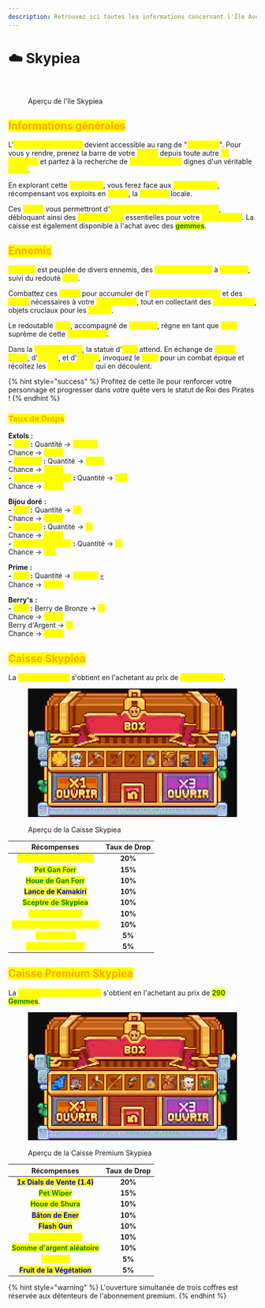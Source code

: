 ```yaml
---
description: Retrouvez ici toutes les informations concernant l'Île Aventure Skypiea
---
```


# ☁️ Skypiea

<figure><img src="../../.gitbook/assets/Capture d’écran 2023-12-04 à 17.41.36.png" alt=""><figcaption><p>Aperçu de l'île Skypiea</p></figcaption></figure>

## <mark style="color:orange;">Informations générales</mark>

L'<mark style="color:yellow;">**île Aventure Skypiea**</mark> devient accessible au rang de "<mark style="color:yellow;">**Capitaine**</mark>". Pour vous y rendre, prenez la barre de votre <mark style="color:yellow;">**navire**</mark> depuis toute autre <mark style="color:yellow;">**île aventure**</mark> et partez à la recherche de <mark style="color:yellow;">**nouveaux défis**</mark> dignes d'un véritable <mark style="color:yellow;">**pirate**</mark>.

En explorant cette <mark style="color:yellow;">**île céleste**</mark>, vous ferez face aux <mark style="color:yellow;">**sbires d'Ener**</mark>, récompensant vos exploits en <mark style="color:yellow;">**Extols**</mark>, la <mark style="color:yellow;">**monnaie**</mark> locale.

Ces <mark style="color:yellow;">**Extols**</mark> vous permettront d'<mark style="color:yellow;">**ouvrir la caisse présente sur l'île**</mark>, débloquant ainsi des <mark style="color:yellow;">**récompenses**</mark> essentielles pour votre <mark style="color:yellow;">**progression**</mark>. La caisse est également disponible à l'achat avec des <mark style="color:green;">**gemmes**</mark>.

## <mark style="color:orange;">Ennemis</mark>

<mark style="color:yellow;">**Skypiea**</mark> est peuplée de divers ennemis, des <mark style="color:yellow;">**soldats des mers**</mark> à <mark style="color:yellow;">**Gedatsu**</mark>, suivi du redouté <mark style="color:yellow;">**Ener**</mark>.

Combattez ces <mark style="color:yellow;">**sbires**</mark> pour accumuler de l'<mark style="color:yellow;">**expérience de métier**</mark> et des <mark style="color:yellow;">**Extols**</mark> nécessaires à votre <mark style="color:yellow;">**progression**</mark>, tout en collectant des <mark style="color:yellow;">**bijoux dorés**</mark>, objets cruciaux pour les <mark style="color:yellow;">**quêtes**</mark>.

Le redoutable <mark style="color:yellow;">**Ener**</mark>, accompagné de <mark style="color:yellow;">**Gedatsu**</mark>, règne en tant que <mark style="color:yellow;">**boss**</mark> suprême de cette <mark style="color:yellow;">**île aventure**</mark>.&#x20;

Dans la <mark style="color:yellow;">**zone aventure**</mark>, la statue d'<mark style="color:yellow;">**Ener**</mark> attend. En échange de <mark style="color:yellow;">**bijoux dorés**</mark>, d'<mark style="color:yellow;">**Extols**</mark>, et d'<mark style="color:yellow;">**argent**</mark>, invoquez le <mark style="color:yellow;">**boss**</mark> pour un combat épique et récoltez les <mark style="color:yellow;">**récompenses**</mark> qui en découlent.

{% hint style="success" %}
Profitez de cette île pour renforcer votre personnage et progresser dans votre quête vers le statut de Roi des Pirates !
{% endhint %}

### <mark style="color:orange;">Taux de Drops</mark>

**Extols :** \
&#x20;       &#x20;**&#x20;-** <mark style="color:yellow;">**Ener**</mark>**&#x20;:** Quantité -> <mark style="color:yellow;">**+5'500**</mark>\
&#x20;                         Chance -> <mark style="color:yellow;">**100%**</mark>\
&#x20;         **-** <mark style="color:yellow;">**Gedatsu**</mark>**&#x20;:** Quantité -> <mark style="color:yellow;">**+900**</mark>\
&#x20;                                Chance -> <mark style="color:yellow;">**100%**</mark>\
&#x20;         **-** <mark style="color:yellow;">**Soldats des mers**</mark>**&#x20;:** Quantité -> <mark style="color:yellow;">**+15**</mark>\
&#x20;                                                 Chance -> <mark style="color:yellow;">**100%**</mark>

**Bijou doré** **:** \
&#x20;       &#x20;**&#x20;-** <mark style="color:yellow;">**Ener**</mark>**&#x20;:** Quantité -> <mark style="color:yellow;">**x3**</mark>\
&#x20;                         Chance -> <mark style="color:yellow;">**100%**</mark>\
&#x20;         **-** <mark style="color:yellow;">**Gedatsu**</mark>**&#x20;:** Quantité -> <mark style="color:yellow;">**x1**</mark>\
&#x20;                                Chance -> <mark style="color:yellow;">**100%**</mark>\
&#x20;         **-** <mark style="color:yellow;">**Soldats des mers**</mark>**&#x20;:** Quantité -> <mark style="color:yellow;">**x1**</mark>\
&#x20;                                                 Chance -> <mark style="color:yellow;">**2%**</mark>

**Prime** **:** \
&#x20;       &#x20;**&#x20;-** <mark style="color:yellow;">**Ener**</mark>**&#x20;:** Quantité -> <mark style="color:yellow;">**+9'000**</mark> [💀](https://emojipedia.org/fr/cr%C3%A2ne)\
&#x20;                         Chance -> <mark style="color:yellow;">**100%**</mark>

**Berry's** **:** \
&#x20;         **-** <mark style="color:yellow;">**Ener**</mark>**&#x20;:** Berry de Bronze -> <mark style="color:yellow;">**x1**</mark>\
&#x20;                        Chance -> <mark style="color:yellow;">**100%**</mark>\
&#x20;                        Berry d'Argent -> <mark style="color:yellow;">**x1**</mark>\
&#x20;                        Chance -> <mark style="color:yellow;">**100%**</mark>

## <mark style="color:orange;">Caisse Skypiea</mark>

La <mark style="color:yellow;">**Caisse Skypiea**</mark> s'obtient en l'achetant au prix de <mark style="color:yellow;">**3'000 Extols**</mark>.

<figure><img src="../../.gitbook/assets/image (3).png" alt=""><figcaption><p>Aperçu de la Caisse Skypiea</p></figcaption></figure>

|                         **Récompenses**                         | **Taux de Drop** |
| :-------------------------------------------------------------: | :--------------: |
|  <mark style="color:yellow;">**1x Dials de Vente (1.2)**</mark> |      **20%**     |
|        <mark style="color:green;">**Pet Gan Forr**</mark>       |      **15%**     |
|      <mark style="color:green;">**Houe de Gan Forr**</mark>     |      **10%**     |
|      <mark style="color:blue;">**Lance de Kamakiri**</mark>     |      **10%**     |
|     <mark style="color:green;">**Sceptre de Skypiea**</mark>    |      **10%**     |
|      <mark style="color:yellow;">**Booster Métiers**</mark>     |      **10%**     |
| <mark style="color:yellow;">**Somme d'argent aléatoire**</mark> |      **10%**     |
|        <mark style="color:yellow;">**Pet Bellamy**</mark>       |      **5%**      |
|    <mark style="color:yellow;">**Fruit de la Foudre**</mark>    |      **5%**      |

## <mark style="color:orange;">Caisse Premium Skypiea</mark>

La <mark style="color:yellow;">**Caisse Premium Skypiea**</mark> s'obtient en l'achetant au prix de <mark style="color:green;">**290 Gemmes**</mark>.

<figure><img src="../../.gitbook/assets/image (4).png" alt=""><figcaption><p>Aperçu de la Caisse Premium Skypiea</p></figcaption></figure>

|                         **Récompenses**                        | **Taux de Drop** |
| :------------------------------------------------------------: | :--------------: |
|  <mark style="color:blue;">**1x Dials de Vente (1.4)**</mark>  |      **20%**     |
|         <mark style="color:green;">**Pet Wiper**</mark>        |      **15%**     |
|       <mark style="color:green;">**Houe de Shura**</mark>      |      **10%**     |
|       <mark style="color:blue;">**Bâton de Ener**</mark>       |      **10%**     |
|         <mark style="color:blue;">**Flash Gun**</mark>         |      **10%**     |
|     <mark style="color:yellow;">**Booster Métiers**</mark>     |      **10%**     |
| <mark style="color:green;">**Somme d'argent aléatoire**</mark> |      **10%**     |
|         <mark style="color:yellow;">**Pet Ener**</mark>        |      **5%**      |
|   <mark style="color:blue;">**Fruit de la Végétation**</mark>  |      **5%**      |

{% hint style="warning" %}
L'ouverture simultanée de trois coffres est réservée aux détenteurs de l'abonnement premium.
{% endhint %}

